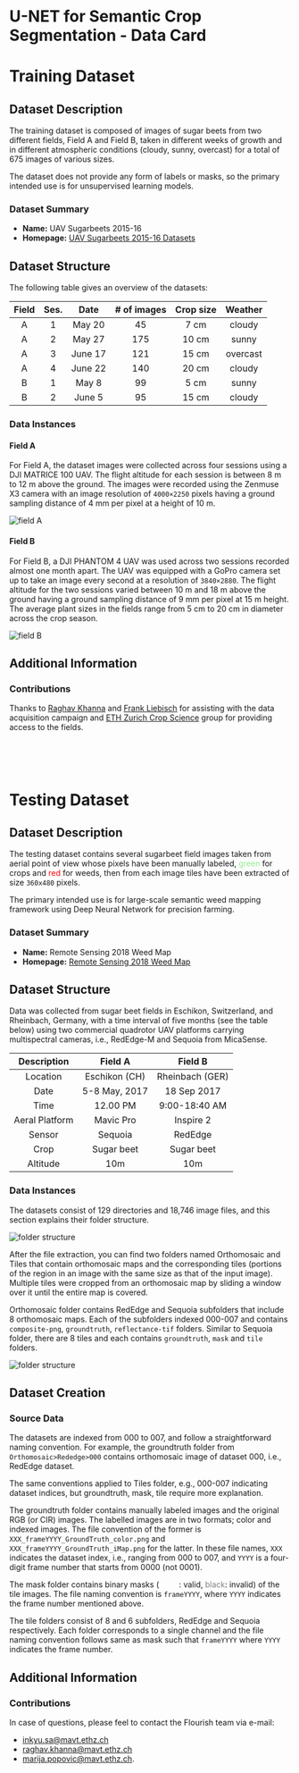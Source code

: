 ﻿U-NET for Semantic Crop Segmentation - Data Card
==============================

# Training Dataset

## Dataset Description
The training dataset is composed of images of sugar beets from two different fields, Field A and Field B, taken in different weeks of growth and in different atmospheric conditions (cloudy, sunny, overcast) for a total of 675 images of various sizes.

The dataset does not provide any form of labels or masks, so the primary intended use is for unsupervised learning models.

### Dataset Summary

- **Name:** UAV Sugarbeets 2015-16
- **Homepage:** [UAV Sugarbeets 2015-16 Datasets](https://www.ipb.uni-bonn.de/data/uav-sugarbeets-2015-16/)

## Dataset Structure

The following table gives an overview of the datasets:

| **Field** | **Ses.** | **Date** | **# of images** | **Crop size** | **Weather** |
|:---------:|:--------:|:--------:|:---------------:|:-------------:|:-----------:|
| A         | 1        | May 20   | 45              | 7 cm          | cloudy      |
| A         | 2        | May 27   | 175             | 10 cm         | sunny       |
| A         | 3        | June 17  | 121             | 15 cm         | overcast    |
| A         | 4        | June 22  | 140             | 20 cm         | cloudy      |
| B         | 1        | May 8    | 99              | 5 cm          | sunny       |
| B         | 2        | June 5   | 95              | 15 cm         | cloudy      |

### Data Instances

#### Field A
For Field A, the dataset images were collected across four sessions using a DJI MATRICE 100 UAV. The flight altitude for each session is between 8 m to 12 m above the ground. The images were recorded using the Zenmuse X3 camera with an image resolution of `4000×2250` pixels having a ground sampling distance of 4 mm per pixel at a height of 10 m.

![field A](https://cdn.albertovalerio.com/datasets/crop_segmentation/dataset/field_A.png)

#### Field B
For Field B, a DJI PHANTOM 4 UAV was used across two sessions recorded almost one month apart. The UAV was equipped with a GoPro camera set up to take an image every second at a resolution of `3840×2880`. The flight altitude for the two sessions varied between 10 m and 18 m above the ground having a ground sampling distance of 9 mm per pixel at 15 m height. The average plant sizes in the fields range from 5 cm to 20 cm in diameter across the crop season.

![field B](https://cdn.albertovalerio.com/datasets/crop_segmentation/dataset/field_B.png)

## Additional Information

### Contributions
Thanks to [Raghav Khanna](https://scholar.google.com/citations?user=1faSRIkAAAAJ) and [Frank Liebisch](https://scholar.google.com/citations?user=oYY_g2YAAAAJ) for assisting with the data acquisition campaign and [ETH Zurich Crop Science](https://kp.ethz.ch/) group for providing access to the fields.


</br>
</br>
</br>

# Testing Dataset

## Dataset Description
The testing dataset contains several sugarbeet field images taken from aerial point of view whose pixels have been manually labeled, <span style="color:lightgreen">green</span> for crops and <span style="color:red">red</span> for weeds, then from each image tiles have been extracted of size `360x480` pixels.

The primary intended use is for large-scale semantic weed mapping framework using Deep Neural Network for precision farming.

### Dataset Summary

- **Name:** Remote Sensing 2018 Weed Map
- **Homepage:** [Remote Sensing 2018 Weed Map](https://projects.asl.ethz.ch/datasets/doku.php?id=weedmap:remotesensing2018weedmap)

## Dataset Structure

Data was collected from sugar beet fields in Eschikon, Switzerland, and Rheinbach, Germany, with a time interval of five months (see the table below) using two commercial quadrotor UAV platforms carrying multispectral cameras, i.e., RedEdge-M and Sequoia from MicaSense.

| **Description** |  **Field A**  |   **Field B**   |
|:---------------:|:-------------:|:---------------:|
| Location        | Eschikon (CH) | Rheinbach (GER) |
| Date            | 5-8 May, 2017 | 18 Sep 2017     |
| Time            | 12.00 PM      | 9:00-18:40 AM   |
| Aeral Platform  | Mavic Pro     | Inspire 2       |
| Sensor          | Sequoia       | RedEdge         |
| Crop            | Sugar beet    | Sugar beet      |
| Altitude        | 10m           | 10m             |

### Data Instances

The datasets consist of 129 directories and 18,746 image files, and this section explains their folder structure.

![folder structure](https://cdn.albertovalerio.com/datasets/crop_segmentation/dataset/folderstructure.png)

After the file extraction, you can find two folders named Orthomosaic and Tiles that contain orthomosaic maps and the corresponding tiles (portions of the region in an image with the same size as that of the input image). Multiple tiles were cropped from an orthomosaic map by sliding a window over it until the entire map is covered.

Orthomosaic folder contains RedEdge and Sequoia subfolders that include 8 orthomosaic maps. Each of the subfolders indexed 000-007 and contains `composite-png`, `groundtruth`, `reflectance-tif` folders. Similar to Sequoia folder, there are 8 tiles and each contains `groundtruth`, `mask` and `tile` folders.

![folder structure](https://cdn.albertovalerio.com/datasets/crop_segmentation/dataset/weedmap.jpg)

## Dataset Creation

### Source Data

The datasets are indexed from 000 to 007, and follow a straightforward naming convention. For example, the groundtruth folder from `Orthomosaic>Rededge>000` contains orthomosaic image of dataset 000, i.e., RedEdge dataset.

The same conventions applied to Tiles folder, e.g., 000-007 indicating dataset indices, but groundtruth, mask, tile require more explanation.

The groundtruth folder contains manually labeled images and the original RGB (or CIR) images. The labelled images are in two formats; color and indexed images. The file convention of the former is `XXX_frameYYYY_GroundTruth_color.png` and `XXX_frameYYYY_GroundTruth_iMap.png` for the latter. In these file names, `XXX` indicates the dataset index, i.e., ranging from 000 to 007, and `YYYY` is a four-digit frame number that starts from 0000 (not 0001).

The mask folder contains binary masks (<span style="color:white">white</span>: valid, <span style="color:gray">black</span>: invalid) of the tile images. The file naming convention is `frameYYYY`, where `YYYY` indicates the frame number mentioned above.

The tile folders consist of 8 and 6 subfolders, RedEdge and Sequoia respectively. Each folder corresponds to a single channel and the file naming convention follows same as mask such that `frameYYYY` where `YYYY` indicates the frame number.

## Additional Information

### Contributions
In case of questions, please feel to contact the Flourish team via e-mail:
 - inkyu.sa@mavt.ethz.ch
 - raghav.khanna@mavt.ethz.ch
 - marija.popovic@mavt.ethz.ch.